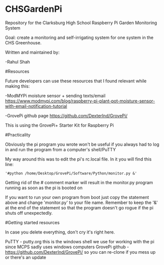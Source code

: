 # CHSGardenPi

Repository for the Clarksburg High School Raspberry Pi Garden Monitoring System 

Goal: create a monitoring and self-irrigating system for one system in the CHS Greenhouse.

Written and maintained by:

-Rahul Shah

#Resources

Future developers can use these resources that I found relevant while making this:

-ModMYPi moisture sensor + sending texts/email https://www.modmypi.com/blog/raspberry-pi-plant-pot-moisture-sensor-with-email-notification-tutorial

-GrovePi github page https://github.com/DexterInd/GrovePi/

This is using the GrovePi+ Starter Kit for Raspberry Pi

#Practicality

Obviously the pi program you wrote won't be useful if you always had to log in and run the program from a computer's shell/PuTTY

My way around this was to edit the pi's rc.local file. In it you will find this line:

    '#python /home/Desktop/GrovePi/Software/Python/monitor.py &'

Getting rid of the \# comment marker will result in the monitor.py program running as soon as the pi is booted on

If you want to run your own program from boot just copy the statement above and change 'monitor.py' to your file name. 
Remember to keep the '&' at the end of the statement so that the program doesn't go rogue if the pi shuts off unexpectedly.


#Getting started resources

In case you delete everything, don't cry it's right here.

PuTTY - putty.org this is the windows shell we use for working with the pi since MCPS sadly uses windows computers 
GrovePi github - https://github.com/DexterInd/GrovePi/ so you can re-clone if you mess up or there's an update




